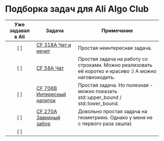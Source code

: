 # Подборка задач для Ali Algo Club

| Уже задавал в Ali | Задача | Примечание |
|:---:|---|---|
| [ ] | [CF 318A Чет и нечет](https://codeforces.com/problemset/problem/318/A) | Простая неинтересная задача. |
| [ ] | [CF 58A Чат ](https://codeforces.com/problemset/problem/58/A) | Простая задача на работу со строками.  Можно реализовать её коротко и красиво :) А можно наговнокодить. |
| [ ] | [CF 706B Интересный напиток](https://codeforces.com/problemset/problem/706/B) | Простая задача. Но полезная - можно показать std::upper_bound / std::lower_bound. |
| [ ] | [CF 270A Завидный забор](https://codeforces.com/problemset/problem/270/A) | Довольно простая задача на геометрияю. Однако у меня не с первого раза зашла) |
| [ ] | []() |  |

